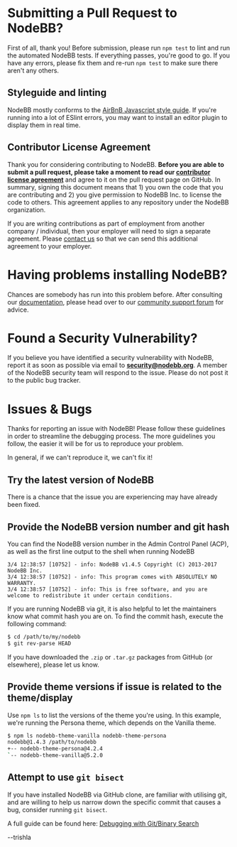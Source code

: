 # Submitting a Pull Request to NodeBB?

First of all, thank you! Before submission, please run `npm test` to lint and run the automated NodeBB tests. If everything passes, you're good to go. If you have any errors, please fix them and re-run `npm test` to make sure there aren't any others.

## Styleguide and linting

NodeBB mostly conforms to the [AirBnB Javascript style guide](https://github.com/airbnb/javascript#readme). If you're running into a lot of ESlint errors, you may want to install an editor plugin to display them in real time.

## Contributor License Agreement

Thank you for considering contributing to NodeBB. **Before you are able to submit a pull request, please take a moment to read our [contributor license agreement](https://gist.github.com/psychobunny/65946d7aa8854b12fab9)** and agree to it on the pull request page on GitHub. In summary, signing this document means that 1) you own the code that you are contributing and 2) you give permission to NodeBB Inc. to license the code to others. This agreement applies to any repository under the NodeBB organization.

If you are writing contributions as part of employment from another company / individual, then your employer will need to sign a separate agreement. Please [contact us](mailto:accounts@nodebb.org) so that we can send this additional agreement to your employer.


# Having problems installing NodeBB?

Chances are somebody has run into this problem before. After consulting our [documentation](https://docs.nodebb.org/installing/os/), please head over to our [community support forum](https://community.nodebb.org) for advice.

# Found a Security Vulnerability?

If you believe you have identified a security vulnerability with NodeBB, report it as soon as possible via email to **security@nodebb.org**.
A member of the NodeBB security team will respond to the issue.
Please do not post it to the public bug tracker.

# Issues & Bugs

Thanks for reporting an issue with NodeBB! Please follow these guidelines in order to streamline the debugging process. The more guidelines you follow, the easier it will be for us to reproduce your problem.

In general, if we can't reproduce it, we can't fix it!

## Try the latest version of NodeBB

There is a chance that the issue you are experiencing may have already been fixed.

## Provide the NodeBB version number and git hash

You can find the NodeBB version number in the Admin Control Panel (ACP), as well as the first line output to the shell when running NodeBB

``` plaintext
3/4 12:38:57 [10752] - info: NodeBB v1.4.5 Copyright (C) 2013-2017 NodeBB Inc.
3/4 12:38:57 [10752] - info: This program comes with ABSOLUTELY NO WARRANTY.
3/4 12:38:57 [10752] - info: This is free software, and you are welcome to redistribute it under certain conditions.
```

If you are running NodeBB via git, it is also helpful to let the maintainers know what commit hash you are on. To find the commit hash, execute the following command:

``` bash
$ cd /path/to/my/nodebb
$ git rev-parse HEAD
```

If you have downloaded the `.zip` or `.tar.gz` packages from GitHub (or elsewhere), please let us know.

## Provide theme versions if issue is related to the theme/display
Use `npm ls` to list the versions of the theme you're using. In this example, we're running the Persona theme, which depends on the Vanilla theme.

``` bash
$ npm ls nodebb-theme-vanilla nodebb-theme-persona
nodebb@1.4.3 /path/to/nodebb
+-- nodebb-theme-persona@4.2.4
`-- nodebb-theme-vanilla@5.2.0
```

## Attempt to use `git bisect`

If you have installed NodeBB via GitHub clone, are familiar with utilising git, and are willing to help us narrow down the specific commit that causes a bug, consider running `git bisect`.

A full guide can be found here: [Debugging with Git/Binary Search](http://git-scm.com/book/en/Git-Tools-Debugging-with-Git#Binary-Search)

--trishla
